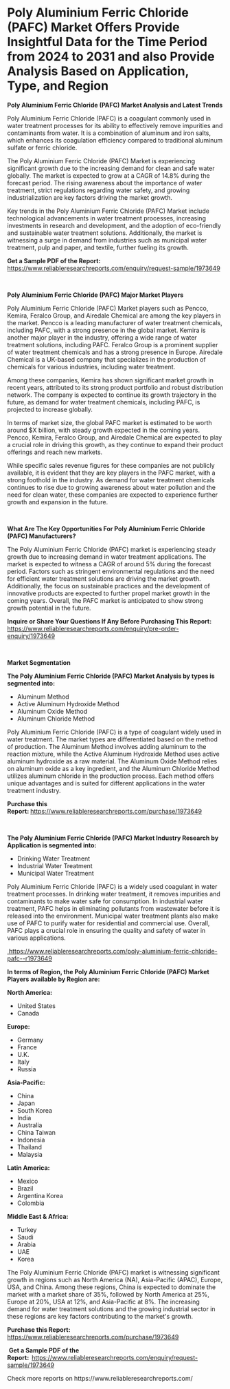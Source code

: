 <p><h1>Poly Aluminium Ferric Chloride (PAFC) Market Offers Provide Insightful Data for the Time Period from 2024 to 2031 and also Provide Analysis Based on Application, Type, and Region</h1></p><p><strong>Poly Aluminium Ferric Chloride (PAFC) Market Analysis and Latest Trends</strong></p>
<p><p>Poly Aluminium Ferric Chloride (PAFC) is a coagulant commonly used in water treatment processes for its ability to effectively remove impurities and contaminants from water. It is a combination of aluminum and iron salts, which enhances its coagulation efficiency compared to traditional aluminum sulfate or ferric chloride.</p><p>The Poly Aluminium Ferric Chloride (PAFC) Market is experiencing significant growth due to the increasing demand for clean and safe water globally. The market is expected to grow at a CAGR of 14.8% during the forecast period. The rising awareness about the importance of water treatment, strict regulations regarding water safety, and growing industrialization are key factors driving the market growth.</p><p>Key trends in the Poly Aluminium Ferric Chloride (PAFC) Market include technological advancements in water treatment processes, increasing investments in research and development, and the adoption of eco-friendly and sustainable water treatment solutions. Additionally, the market is witnessing a surge in demand from industries such as municipal water treatment, pulp and paper, and textile, further fueling its growth.</p></p>
<p><strong>Get a Sample PDF of the Report:&nbsp;</strong> <a href="https://www.reliableresearchreports.com/enquiry/request-sample/1973649">https://www.reliableresearchreports.com/enquiry/request-sample/1973649</a></p>
<p>&nbsp;</p>
<p><strong>Poly Aluminium Ferric Chloride (PAFC) Major Market Players</strong></p>
<p><p>Poly Aluminium Ferric Chloride (PAFC) Market players such as Pencco, Kemira, Feralco Group, and Airedale Chemical are among the key players in the market. Pencco is a leading manufacturer of water treatment chemicals, including PAFC, with a strong presence in the global market. Kemira is another major player in the industry, offering a wide range of water treatment solutions, including PAFC. Feralco Group is a prominent supplier of water treatment chemicals and has a strong presence in Europe. Airedale Chemical is a UK-based company that specializes in the production of chemicals for various industries, including water treatment.</p><p>Among these companies, Kemira has shown significant market growth in recent years, attributed to its strong product portfolio and robust distribution network. The company is expected to continue its growth trajectory in the future, as demand for water treatment chemicals, including PAFC, is projected to increase globally.</p><p>In terms of market size, the global PAFC market is estimated to be worth around $X billion, with steady growth expected in the coming years. Pencco, Kemira, Feralco Group, and Airedale Chemical are expected to play a crucial role in driving this growth, as they continue to expand their product offerings and reach new markets.</p><p>While specific sales revenue figures for these companies are not publicly available, it is evident that they are key players in the PAFC market, with a strong foothold in the industry. As demand for water treatment chemicals continues to rise due to growing awareness about water pollution and the need for clean water, these companies are expected to experience further growth and expansion in the future.</p></p>
<p>&nbsp;</p>
<p><strong>What Are The Key Opportunities For Poly Aluminium Ferric Chloride (PAFC) Manufacturers?</strong></p>
<p><p>The Poly Aluminium Ferric Chloride (PAFC) market is experiencing steady growth due to increasing demand in water treatment applications. The market is expected to witness a CAGR of around 5% during the forecast period. Factors such as stringent environmental regulations and the need for efficient water treatment solutions are driving the market growth. Additionally, the focus on sustainable practices and the development of innovative products are expected to further propel market growth in the coming years. Overall, the PAFC market is anticipated to show strong growth potential in the future.</p></p>
<p><strong>Inquire or Share Your Questions If Any Before Purchasing This Report:</strong> <a href="https://www.reliableresearchreports.com/enquiry/pre-order-enquiry/1973649">https://www.reliableresearchreports.com/enquiry/pre-order-enquiry/1973649</a></p>
<p>&nbsp;</p>
<p><strong>Market Segmentation</strong></p>
<p><strong>The Poly Aluminium Ferric Chloride (PAFC) Market Analysis by types is segmented into:</strong></p>
<p><ul><li>Aluminum Method</li><li>Active Aluminum Hydroxide Method</li><li>Aluminum Oxide Method</li><li>Aluminum Chloride Method</li></ul></p>
<p><p>Poly Aluminium Ferric Chloride (PAFC) is a type of coagulant widely used in water treatment. The market types are differentiated based on the method of production. The Aluminum Method involves adding aluminum to the reaction mixture, while the Active Aluminum Hydroxide Method uses active aluminum hydroxide as a raw material. The Aluminum Oxide Method relies on aluminum oxide as a key ingredient, and the Aluminum Chloride Method utilizes aluminum chloride in the production process. Each method offers unique advantages and is suited for different applications in the water treatment industry.</p></p>
<p><strong>Purchase this Report:&nbsp;</strong><a href="https://www.reliableresearchreports.com/purchase/1973649">https://www.reliableresearchreports.com/purchase/1973649</a></p>
<p>&nbsp;</p>
<p><strong>The Poly Aluminium Ferric Chloride (PAFC) Market Industry Research by Application is segmented into:</strong></p>
<p><ul><li>Drinking Water Treatment</li><li>Industrial Water Treatment</li><li>Municipal Water Treatment</li></ul></p>
<p><p>Poly Aluminium Ferric Chloride (PAFC) is a widely used coagulant in water treatment processes. In drinking water treatment, it removes impurities and contaminants to make water safe for consumption. In industrial water treatment, PAFC helps in eliminating pollutants from wastewater before it is released into the environment. Municipal water treatment plants also make use of PAFC to purify water for residential and commercial use. Overall, PAFC plays a crucial role in ensuring the quality and safety of water in various applications.</p></p>
<p><a href="https://www.reliableresearchreports.com/poly-aluminium-ferric-chloride-pafc--r1973649">&nbsp;https://www.reliableresearchreports.com/poly-aluminium-ferric-chloride-pafc--r1973649</a></p>
<p><strong>In terms of Region, the Poly Aluminium Ferric Chloride (PAFC) Market Players available by Region are:</strong></p>
<p>
    <p> <strong> North America: </strong>
        <ul>
            <li>United States</li>
            <li>Canada</li>
        </ul>
        </p> 
    <p> <strong> Europe: </strong>
        <ul>
            <li>Germany</li>
            <li>France</li>
            <li>U.K.</li>
            <li>Italy</li>
            <li>Russia</li>
        </ul>
        </p> 
    <p> <strong> Asia-Pacific: </strong>
        <ul>
            <li>China</li>
            <li>Japan</li>
            <li>South Korea</li>
            <li>India</li>
            <li>Australia</li>
            <li>China Taiwan</li>
            <li>Indonesia</li>
            <li>Thailand</li>
            <li>Malaysia</li>
        </ul>
        </p> 
    <p> <strong> Latin America: </strong>
        <ul>
            <li>Mexico</li>
            <li>Brazil</li>
            <li>Argentina Korea</li>
            <li>Colombia</li>
        </ul>
        </p> 
    <p> <strong> Middle East & Africa: </strong>
        <ul>
            <li>Turkey</li>
            <li>Saudi</li>
            <li>Arabia</li>
            <li>UAE</li>
            <li>Korea</li>
        </ul>
    </p>
    </p>
<p><p>The Poly Aluminium Ferric Chloride (PAFC) market is witnessing significant growth in regions such as North America (NA), Asia-Pacific (APAC), Europe, USA, and China. Among these regions, China is expected to dominate the market with a market share of 35%, followed by North America at 25%, Europe at 20%, USA at 12%, and Asia-Pacific at 8%. The increasing demand for water treatment solutions and the growing industrial sector in these regions are key factors contributing to the market's growth.</p></p>
<p><strong>Purchase this Report: </strong><a href="https://www.reliableresearchreports.com/purchase/1973649">https://www.reliableresearchreports.com/purchase/1973649</a></p>
<p>&nbsp;<strong>Get a Sample PDF of the Report:&nbsp;&nbsp;</strong><a href="https://www.reliableresearchreports.com/enquiry/request-sample/1973649">https://www.reliableresearchreports.com/enquiry/request-sample/1973649</a></p>
<p><strong></strong></p>
<p>Check more reports on https://www.reliableresearchreports.com/</p>